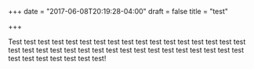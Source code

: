 +++
date = "2017-06-08T20:19:28-04:00"
draft = false
title = "test"

+++

Test test test test test test test test test test test test test test test test test test test test test test test test test test test test test test test test test test test test test test test test test!